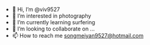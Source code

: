 - 👋 Hi, I’m @viv9527
- 👀 I’m interested in photography 
- 🌱 I’m currently learning surfering
- 💞️ I’m looking to collaborate on ...
- 📫 How to reach me songmeiyan9527@hotmail.com

<!---
viv9527/viv9527 is a ✨ special ✨ repository because its `README.md` (this file) appears on your GitHub profile.
You can click the Preview link to take a look at your changes.
--->

